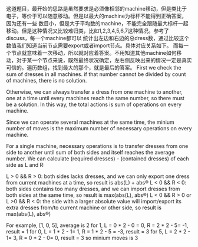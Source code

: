 这道题目，最开始的思路是虽然要求是必须像相邻的machine移动，但是类比于电子，等价于可以随意移动。但是以最大的machine为标杆不能得到正确答案，因为还有一些
数目小，但是大于平均数的machine，不能完全跟随最大标杆一起移动。但是这种情况又比较难归类，比如1,2,3,4,5,6,7这种情况。参考了discuss，每一个machine都可以
统计出左边和右边的总dress数，通过比较这个数值我们知道当前节点需要export或者import节点。具体对应关系如下。
而每一个节点就意味着一次移动，所以就对应着答案。不用知道其他machine如何移动，对于某一个节点来说，既然最终状况确定，左右侧反映出来的情况一定是真实可信的。遍历数组，找到最大的那个，就是最后的答案。
First we check the sum of dresses in all machines. if that number cannot be divided by count of machines, there is no solution.

Otherwise, we can always transfer a dress from one machine to another, one at a time until every machines reach the same number, so there must be a solution. In this way, the total actions is sum of operations on every machine.

Since we can operate several machines at the same time, the minium number of moves is the maximum number of necessary operations on every machine.

For a single machine, necessary operations is to transfer dresses from one side to another until sum of both sides and itself reaches the average number. We can calculate (required dresses) - (contained dresses) of each side as L and R:

L > 0 && R > 0: both sides lacks dresses, and we can only export one dress from current machines at a time, so result is abs(L) + abs®
L < 0 && R < 0: both sides contains too many dresses, and we can import dresses from both sides at the same time, so result is max(abs(L), abs®)
L < 0 && R > 0 or L >0 && R < 0: the side with a larger absolute value will import/export its extra dresses from/to current machine or other side, so result is max(abs(L), abs®)

For example, [1, 0, 5], average is 2
for 1, L = 0 * 2 - 0 = 0, R = 2 * 2 - 5= -1, result = 1
for 0, L = 1 * 2 - 1= 1, R = 1 * 2 - 5 = -3, result = 3
for 5, L = 2 * 2 - 1= 3, R = 0 * 2 - 0= 0, result = 3
so minium moves is 3
